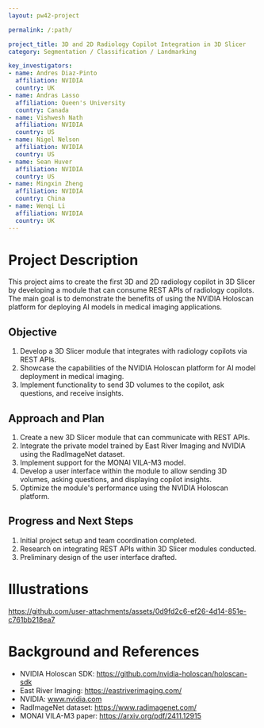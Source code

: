 ```yaml
---
layout: pw42-project

permalink: /:path/

project_title: 3D and 2D Radiology Copilot Integration in 3D Slicer
category: Segmentation / Classification / Landmarking

key_investigators:
- name: Andres Diaz-Pinto
  affiliation: NVIDIA
  country: UK
- name: Andras Lasso
  affiliation: Queen's University
  country: Canada  
- name: Vishwesh Nath
  affiliation: NVIDIA
  country: US
- name: Nigel Nelson
  affiliation: NVIDIA
  country: US
- name: Sean Huver
  affiliation: NVIDIA
  country: US
- name: Mingxin Zheng
  affiliation: NVIDIA
  country: China
- name: Wenqi Li
  affiliation: NVIDIA
  country: UK
---
```


# Project Description

This project aims to create the first 3D and 2D radiology copilot in 3D Slicer by developing a module that can consume REST APIs of radiology copilots. The main goal is to demonstrate the benefits of using the NVIDIA Holoscan platform for deploying AI models in medical imaging applications.

## Objective

1. Develop a 3D Slicer module that integrates with radiology copilots via REST APIs.
2. Showcase the capabilities of the NVIDIA Holoscan platform for AI model deployment in medical imaging.
3. Implement functionality to send 3D volumes to the copilot, ask questions, and receive insights.

## Approach and Plan

1. Create a new 3D Slicer module that can communicate with REST APIs.
2. Integrate the private model trained by East River Imaging and NVIDIA using the RadImageNet dataset.
3. Implement support for the MONAI VILA-M3 model.
4. Develop a user interface within the module to allow sending 3D volumes, asking questions, and displaying copilot insights.
5. Optimize the module's performance using the NVIDIA Holoscan platform.

## Progress and Next Steps

1. Initial project setup and team coordination completed.
2. Research on integrating REST APIs within 3D Slicer modules conducted.
3. Preliminary design of the user interface drafted.

# Illustrations



https://github.com/user-attachments/assets/0d9fd2c6-ef26-4d14-851e-c761bb218ea7



# Background and References

- NVIDIA Holoscan SDK: https://github.com/nvidia-holoscan/holoscan-sdk
- East River Imaging: https://eastriverimaging.com/
- NVIDIA: www.nvidia.com
- RadImageNet dataset: https://www.radimagenet.com/
- MONAI VILA-M3 paper: https://arxiv.org/pdf/2411.12915
